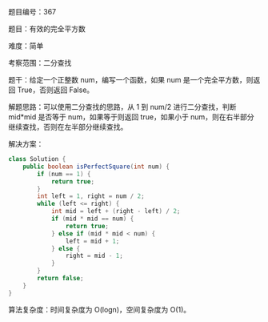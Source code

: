 题目编号：367

题目：有效的完全平方数

难度：简单

考察范围：二分查找

题干：给定一个正整数 num，编写一个函数，如果 num 是一个完全平方数，则返回 True，否则返回 False。

解题思路：可以使用二分查找的思路，从 1 到 num/2 进行二分查找，判断 mid*mid 是否等于 num，如果等于则返回 true，如果小于 num，则在右半部分继续查找，否则在左半部分继续查找。

解决方案：

```java
class Solution {
    public boolean isPerfectSquare(int num) {
        if (num == 1) {
            return true;
        }
        int left = 1, right = num / 2;
        while (left <= right) {
            int mid = left + (right - left) / 2;
            if (mid * mid == num) {
                return true;
            } else if (mid * mid < num) {
                left = mid + 1;
            } else {
                right = mid - 1;
            }
        }
        return false;
    }
}
```

算法复杂度：时间复杂度为 O(logn)，空间复杂度为 O(1)。